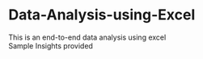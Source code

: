 # Data-Analysis-using-Excel
This is an end-to-end data analysis using excel 
<br>
Sample Insights provided

